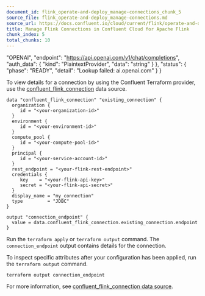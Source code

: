 ```yaml
---
document_id: flink_operate-and-deploy_manage-connections_chunk_5
source_file: flink_operate-and-deploy_manage-connections.md
source_url: https://docs.confluent.io/cloud/current/flink/operate-and-deploy/manage-connections.html
title: Manage Flink Connections in Confluent Cloud for Apache Flink
chunk_index: 5
total_chunks: 10
---
```


"OPENAI",
        "endpoint": "<https://api.openai.com/v1/chat/completions>",
        "auth_data": {
          "kind": "PlaintextProvider",
          "data": "string"
        }
      },
      "status": {
        "phase": "READY",
        "detail": "Lookup failed: ai.openai.com"
      }
    }

To view details for a connection by using the Confluent Terraform provider, use the [confluent_flink_connection](https://registry.terraform.io/providers/confluentinc/confluent/latest/docs/data-sources/confluent_flink_connection) data source.

    data "confluent_flink_connection" "existing_connection" {
      organization {
         id = "<your-organization-id>"
      }
      environment {
         id = "<your-environment-id>"
      }
      compute_pool {
         id = "<your-compute-pool-id>"
      }
      principal {
         id = "<your-service-account-id>"
      }
      rest_endpoint = "<your-flink-rest-endpoint>"
      credentials {
         key    = "<your-flink-api-key>"
         secret = "<your-flink-api-secret>"
      }
      display_name = "my_connection"
      type         = "JDBC"
    }

    output "connection_endpoint" {
      value = data.confluent_flink_connection.existing_connection.endpoint
    }

Run the `terraform apply` or `terraform output` command. The `connection_endpoint` output contains details for the connection.

To inspect specific attributes after your configuration has been applied, run the `terraform output` command.

    terraform output connection_endpoint

For more information, see [confluent_flink_connection data source](https://registry.terraform.io/providers/confluentinc/confluent/latest/docs/data-sources/confluent_flink_connection).
